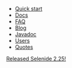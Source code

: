 <ul class="main-menu-pages">
  <li><a href="{{ BASE_PATH }}/quick-start.html">Quick start</a></li>
  <li><a href="{{ BASE_PATH }}/documentation.html">Docs</a></li>
  <li><a href="{{ BASE_PATH }}/faq.html">FAQ</a></li>
  <li><a href="{{ BASE_PATH }}/blog.html">Blog</a></li>
  <li><a href="{{ BASE_PATH }}/javadoc.html">Javadoc</a></li>
  <li><a href="{{ BASE_PATH }}/users.html">Users</a></li>
  <li><a href="{{ BASE_PATH }}/quotes.html">Quotes</a></li>
</ul>

<div class="news">
  <div class="news-line"><a href="/2015/11/30/selenide-2.25/">Released Selenide 2.25!</a></div>
  <!--<div class="news-line"><a class="video" href="//www.youtube.com/watch?v=BjEW08vDUfI">Selenide presentation at Devoxx 2015</a></div>-->
  <!--<div class="news-line"><a href="/2015/11/08/selenide-2.24/">Released Selenide 2.24!</a></div>-->
  <!--<div class="news-line"><a href="/2015/09/23/selenide-on-seleniumconf/">Selenide on SeleniumConf 2015</a></div>-->
  <!--<div class="news-line"><a href="https://t.co/Ih8FQ7VJMj">Selenide presentation at SeleniumConf 2015 in Portland!</a></div>-->
  <!--<div class="news-line"><a class="video" href="//vimeo.com/107647158">How to write UI test in 10 minutes</a></div>-->
</div>

<h3 style="display:none">Blog</h3>
<div class="archive" style="display:none">
  {% assign posts_collate = site.posts %}
  {% include JB/posts_collate %}
  <a href="{{ BASE_PATH }}/archive.html" class="right small">Blog archive</a>
</div>
